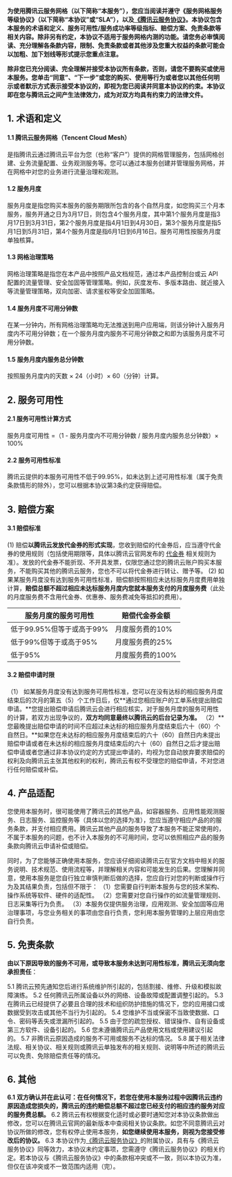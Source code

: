 **为使用腾讯云服务网格（以下简称“本服务”），您应当阅读并遵守《服务网格服务等级协议》（以下简称“本协议”或“SLA”），以及[《腾讯云服务协议》](https://cloud.tencent.com/document/product/301/1967)。本协议包含本服务的术语和定义、服务可用性/服务成功率等级指标、赔偿方案、免责条款等相关内容。除非另有约定，本协议不适用于服务网格内测的功能。请您务必审慎阅读、充分理解各条款内容，限制、免责条款或者其他涉及您重大权益的条款可能会以加粗、加下划线等形式提示您重点注意。**

**除非您已充分阅读、完全理解并接受本协议所有条款，否则，请您不要购买或使用本服务。您单击“同意”、“下一步”或您的购买、使用等行为或者您以其他任何明示或者默示方式表示接受本协议的，即视为您已阅读并同意本协议的约束。本协议即在您与腾讯云之间产生法律效力，成为对双方均具有约束力的法律文件。** 

## 1. 术语和定义

#### 1.1 腾讯云服务网格（Tencent Cloud Mesh）

  是指腾讯云通过腾讯云平台为您（也称“客户”）提供的网格管理服务，包括网格创建、业务流量配置、业务观测服务等。您可以通过本服务创建并管理服务网格，并在网格中对您的业务进行流量治理和观测。

#### 1.2 服务月度

  服务月度是指您购买本服务的服务期限所包含的各个自然月度，如您购买三个月本服务，服务开通之日为3月17日，则包含4个服务月度，其中第1个服务月度是指3月17日到3月31日，第2个服务月度是指4月1日到4月30日，第3个服务月度是指5月1日到5月31日，第4个服务月度是指6月1日到6月16日。服务可用性按服务月度单独核算。

#### 1.3 网格治理策略

 网格治理策略是指您在本产品中按照产品文档规范，通过本产品控制台或云 API 配置的流量管理、安全加固等管理策略。例如，灰度发布、多版本路由、就近接入等流量管理策略，双向加密、请求鉴权等安全加固策略。

#### 1.4 服务月度不可用分钟数

  在某一分钟内，所有网格治理策略均无法推送到用户应用端，则该分钟计入服务月度内不可用分钟数；在一个服务月度内服务不可用分钟数之和即为该服务月度不可用分钟数。

#### 1.5 服务月度内服务总分钟数

  按照服务月度内的天数 × 24（小时）× 60（分钟）计算。 

## 2. 服务可用性

#### 2.1 服务可用性计算方式

  服务月度可用性 =（1 - 服务月度内不可用分钟数 / 服务月度内服务总分钟数）× 100%

#### 2.2 服务可用性标准

  腾讯云提供的本服务可用性不低于99.95%，如未达到上述可用性标准（属于免责条款情形的除外），您可以根据本协议第3条约定获得赔偿。

## 3. 赔偿方案

#### 3.1 赔偿标准

  (1) 赔偿**以腾讯云发放代金券的形式实现**，您收到赔偿的代金券后，应当遵守代金券的使用规则（包括使用期限等，具体以腾讯云官网发布的 [代金券](https://cloud.tencent.com/document/product/555/7428) 相关规则为准）。发放的代金券不能折现、不开具发票，仅限您通过您的腾讯云账户购买本服务，不能购买其他的腾讯云服务，您也不可以将代金券进行转让、赠予等。
  (2) 如果某服务月度没有达到服务可用性标准，赔偿额按照相应未达标服务月度费用单独计算，**赔偿总额不超过相应未达标服务月度内您就本服务支付的月度服务费**（此处的月度服务费不含用代金券、优惠券、服务费减免等抵扣的费用）。


| 服务月度的服务可用性 | 赔偿代金券金额 |
| ---- | ---- |
| 低于99.95%但等于或高于99% | 月度服务费的10% |
| 低于99%但等于或高于95%  | 月度服务费的25% |
| 低于95%          | 月度服务费的100% |
 

#### 3.2 赔偿申请时限

（1） 如某服务月度没有达到服务可用性标准，您可以在没有达标的相应服务月度结束后的次月的第五（5）个工作日后，仅**通过您相应账户的工单系统提出赔偿申请。**您提出赔偿申请后腾讯云会进行相应核实，对于服务月度的服务可用性的计算，若双方出现争议的，**双方均同意最终以腾讯云的后台记录为准。**
（2）**您最晚提出赔偿申请的时间不应超过未达标的相应服务月度结束后六十（60）个自然日。**如果您在未达标的相应服务月度结束后的六十（60）自然日内未提出赔偿申请或者在未达标的相应服务月度结束后的六十（60）自然日之后才提出赔偿申请或者您通过非本协议约定的方式提出申请的，均视为您自动放弃要求赔偿的权利及向腾讯云主张其他权利的权利，腾讯云有权不受理您的赔偿申请，不对您进行任何赔偿或补偿。

## 4. 产品适配

您使用本服务时，很可能使用了腾讯云的其他产品，如容器服务、应用性能观测服务、日志服务、监控服务等（具体以您的选择为准），您应当遵守相应产品的的服务条款，并支付相应费用。腾讯云其他产品的服务导致了本服务不能正常使用的，不属于本服务的问题，也不计入本服务的不可用时间，您可以依照相应产品的服务条款向腾讯云申请补偿或赔偿。

同时，为了您能够正确使用本服务，您应该仔细阅读腾讯云在官方文档中相关的服务说明、技术规范、使用流程等，并理解相关内容和可能发生的后果。您理解并同意，使用本服务是您自行独立审慎判断后做的选择，您应自行对您的判断或操作行为及其结果负责，包括但不限于：
（1）您需要自行判断本服务与您的技术架构、操作系统等软件、硬件的适配性。
（2）您需要对您自行操作的如流量管理规则、日志采集等行为负责。
（3）本服务仅提供服务治理，应用观测、安全加固等应用治理事项，与您业务相关的事项由您自行负责，您利用本服务管理的上层应用由您自行负责。 

## 5. 免责条款

**由以下原因导致的服务不可用，或导致本服务未达到可用性标准，腾讯云无须向您承担责任**：

 5.1 腾讯云预先通知您后进行系统维护所引起的，包括割接、维修、升级和模拟故障演练。
 5.2 任何腾讯云所属设备以外的网络、设备故障或配置调整引起的。
 5.3 在腾讯云已经提供了必要且合理的技术和组织防护措施的情况下，您的应用接口或数据受到攻击或其他不当行为引起的。
 5.4 您维护不当或保密不当致使数据、口令、密码等丢失或泄漏所引起的。
 5.5 由于您的疏忽授权、错误操作、自有设备或第三方软件、设备引起的。
 5.6 您未遵循腾讯云产品使用文档或使用建议引起的。
 5.7 非腾讯云原因造成的服务不可用或服务不达标的情况。
 5.8 属于相关法律法规、相关协议、相关规则或腾讯云单独发布的相关规则、说明等中所述的腾讯云可以免责、免除赔偿责任等的情况。

## 6. 其他

**6.1** **双方确认并在此认可：在任何情况下，若您在使用本服务过程中因腾讯云违约原因造成您损失的，腾讯云的违约赔偿总额不超过您已经支付的相应违约服务对应的服务费总额。**
6.2 腾讯云有权根据变化适时或必要时通知您对本协议条款做出修改，您可以在腾讯云官网的最新版本中查阅相关协议条款。如您不同意腾讯云对协议所做的修改，您有权停止使用本服务，**如您继续使用本服务，则视为您接受修改后的协议。**
6.3 本协议作为[《腾讯云服务协议》](https://cloud.tencent.com/document/product/301/1967)的附属协议，具有与《腾讯云服务协议》同等效力，本协议未约定事项，您需遵守《腾讯云服务协议》的相关约定。若本协议与《腾讯云服务协议》中的条款相冲突或不一致，则以本协议为准，但仅在该冲突或不一致范围内适用（完）。
